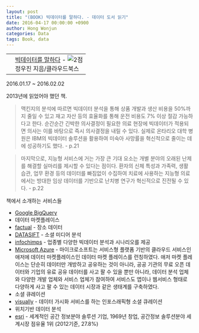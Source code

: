 ```yaml
---
layout: post
title: "(BOOK) 빅데이터를 말하다. - 데이터 도서 읽기"
date: 2016-04-17 00:00:00 +0900
author: Hong Wonjun
categories: Data
tags: Book, data
---
```


<div class="ttbReview"><table><tbody><tr><td><a href="http://www.aladin.co.kr/shop/wproduct.aspx?ItemId=25968029&ttbkey=ttbsakuwolf1642007&COPYPaper=1" target="_blank"><img src="http://image.aladin.co.kr/product/2596/80/coversum/8997793071_1.jpg" alt="" border="0"></a></td><td align="left" style="vertical-align:top;"><a href="http://www.aladin.co.kr/shop/wproduct.aspx?ItemId=25968029&ttbkey=ttbsakuwolf1642007&COPYPaper=1" target="_blank" class="aladdin_title">빅데이터를 말하다</a> - <img src="http://image.aladin.co.kr/img/common/star_s2.gif" border="0" alt="2점"><br>정우진 지음/클라우드북스</td></tr></tbody></table></div>

2016.01.17 ~ 2016.02.02

2013년에 읽었어야 했던 책.

  > 맥킨지의 분석에 따르면 빅데이터 분석을 통해 상품 개발과 생산 비용을 50%까지 줄일 수 있고 재고 자산 등의 효율화를 통해 운전 비용도 7% 이상 절감 가능하다고 한다. 순간순간 긴박한 의사결정이 필요한 의료 현장에 빅데이터가 적용되면 의사는 이를 바탕으로 즉시 의사결정을 내릴 수 있다. 실제로 온타리오 대학 병원은 IBM의 빅데이터 솔루션을 활용하여 미숙아 사망률을 혁신적으로 줄이는 데에 성공하기도 했다. - p.21
  
  > 마지막으로, 지능형 서비스에 거는 가장 큰 기대 요소는 개별 분야의 오래된 난제를 해결할 실마리를 제시할 수 있다는 점이다. 환자의 신체 특성과 가족력, 생활 습관, 업무 환경 등의 데이터를 빠짐없이 수집하여 치료에 사용하는 지능형 의료에서는 방대한 임상 데이터를 기반으로 난치병 연구가 혁신적으로 진전될 수 있다. - p.22

책에서 소개하는 서비스들

  * [Google BigQuery](https://developers.google.com/bigquery/?hl=ko)
  * 데이터 마켓플레이스
   * [factual](http://factual.com) - 장소 데이터 
   * [DATASIFT](http://datasift.com) - 소셜 미디어 분석
   * [infochimps](http://infochimps.com) - 업종별 다양한 빅데이터 분석과 시나리오를 제공
   * [Microsoft Azure](http://azure.microsoft.com/en-us/marketplace/) - 마이크로소프트는 서비스형 플랫폼 기반의 클라우드 서비스인 애저에 데이터 마켓플레이스인 데이터 마켓 플레이스를 런칭하였다. 애저 마켓 플레이스는 단순히 데이터만 개방하고 공유하는 것이 아니라, 공공 기관의 무료 오픈 데이터와 기업의 유료 공유 데이터를 사고 팔 수 있을 뿐만 아니라, 데이터 분석 업체와 다양한 개발 업체와 서비스 업체가 참여하여 서비스도 앱이나 웹서비스 형태로 다양하게 사고 팔 수 있는 데이터 시장과 같은 생태계를 구축하였다.
  * 소셜 큐레이션
   * [visually](http://visual.ly) - 데이터 가시화 서비스를 하는 인포스래픽형 소셜 큐레이션
  * 위치기반 데이터 분석
   * [esri](http://esri.com) - 세계적인 공간 정보분야 솔루션 기업, 1969년 창업, 공간정보 솔루션분야 세계시장 점유율 1위 (2012기준, 27.8%)
